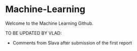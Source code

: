# Machine-Learning

Welcome to the Machine Learning Github.

TO BE UPDATED BY VLAD:
- Comments from Slava after submission of the first report
